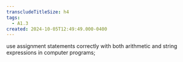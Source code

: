 ```yaml
---
transcludeTitleSize: h4
tags:
  - A1.3
created: 2024-10-05T12:49:49.000-0400
---
```

use assignment statements correctly with both arithmetic and string expressions in computer programs;